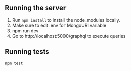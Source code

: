 ## Running the server 

1. Run `npm install` to install the node_modules locally.
2. Make sure to edit .env for MongoURI variable
3. npm run dev
4. Go to http://localhost:5000/graphql to execute queries

## Running tests
	npm test
